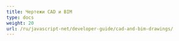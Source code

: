 ```yaml
---
title: Чертежи CAD и BIM
type: docs
weight: 20
url: /ru/javascript-net/developer-guide/cad-and-bim-drawings/
---
```

